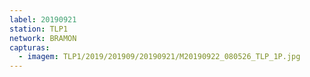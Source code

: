 ```yaml
---
label: 20190921
station: TLP1
network: BRAMON
capturas:
  - imagem: TLP1/2019/201909/20190921/M20190922_080526_TLP_1P.jpg
---
```

